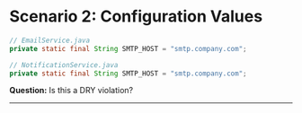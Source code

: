 # Scenario 2: Configuration Values

```java
// EmailService.java
private static final String SMTP_HOST = "smtp.company.com";

// NotificationService.java  
private static final String SMTP_HOST = "smtp.company.com";
```
**Question:** Is this a DRY violation?

---
